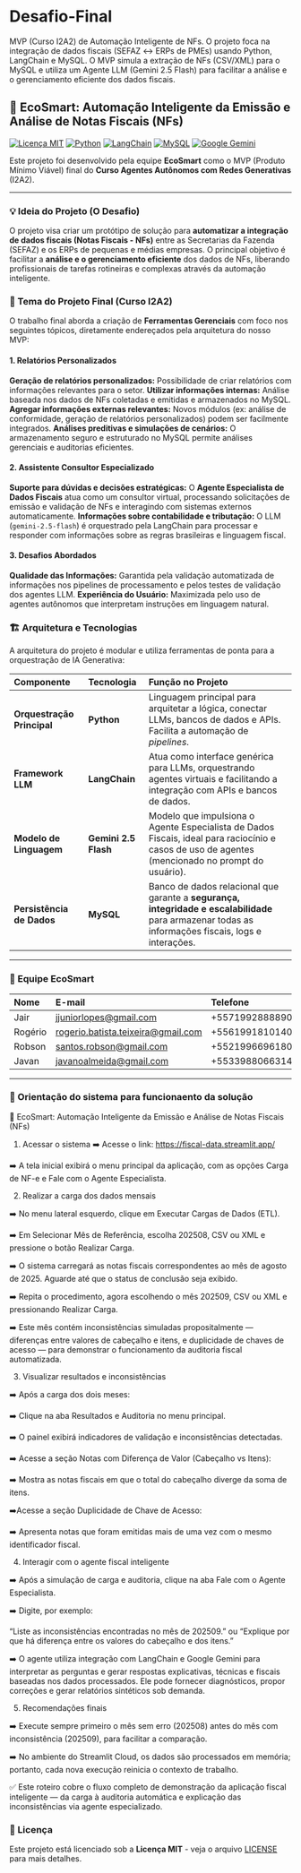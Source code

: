 # Desafio-Final
MVP (Curso I2A2) de Automação Inteligente de NFs. O projeto foca na integração de dados fiscais (SEFAZ ↔ ERPs de PMEs) usando Python, LangChain e MySQL. O MVP simula a extração de NFs (CSV/XML) para o MySQL e utiliza um Agente LLM (Gemini 2.5 Flash) para facilitar a análise e o gerenciamento eficiente dos dados fiscais.

## 🤖 EcoSmart: Automação Inteligente da Emissão e Análise de Notas Fiscais (NFs)

[![Licença MIT](https://img.shields.io/badge/License-MIT-yellow.svg)](https://opensource.org/licenses/MIT)
[![Python](https://img.shields.io/badge/Python-3.9%2B-blue?logo=python&logoColor=white)](https://www.python.org/)
[![LangChain](https://img.shields.io/badge/LangChain-v0.1.0%2B-green?logo=chainlink&logoColor=white)](https://www.langchain.com/)
[![MySQL](https://img.shields.io/badge/MySQL-Database-orange?logo=mysql&logoColor=white)](https://www.mysql.com/)
[![Google Gemini](https://img.shields.io/badge/Google_Gemini-2.5_Flash-4285F4?logo=google&logoColor=white)](https://ai.google.dev/gemini)

Este projeto foi desenvolvido pela equipe **EcoSmart** como o MVP (Produto Mínimo Viável) final do **Curso Agentes Autônomos com Redes Generativas** (I2A2).

---

### 💡 Ideia do Projeto (O Desafio)

O projeto visa criar um protótipo de solução para **automatizar a integração de dados fiscais (Notas Fiscais - NFs)** entre as Secretarias da Fazenda (SEFAZ) e os ERPs de pequenas e médias empresas. O principal objetivo é facilitar a **análise e o gerenciamento eficiente** dos dados de NFs, liberando profissionais de tarefas rotineiras e complexas através da automação inteligente.

### 🎯 Tema do Projeto Final (Curso I2A2)

O trabalho final aborda a criação de **Ferramentas Gerenciais** com foco nos seguintes tópicos, diretamente endereçados pela arquitetura do nosso MVP:

#### 1. Relatórios Personalizados
**Geração de relatórios personalizados:** Possibilidade de criar relatórios com informações relevantes para o setor.
**Utilizar informações internas:** Análise baseada nos dados de NFs coletadas e emitidas e armazenados no MySQL.
**Agregar informações externas relevantes:** Novos módulos (ex: análise de conformidade, geração de relatórios personalizados) podem ser facilmente integrados.
**Análises preditivas e simulações de cenários:** O armazenamento seguro e estruturado no MySQL permite análises gerenciais e auditorias eficientes.

#### 2. Assistente Consultor Especializado
**Suporte para dúvidas e decisões estratégicas:** O **Agente Especialista de Dados Fiscais** atua como um consultor virtual, processando solicitações de emissão e validação de NFs e interagindo com sistemas externos automaticamente.
**Informações sobre contabilidade e tributação:** O LLM (`gemini-2.5-flash`) é orquestrado pela LangChain para processar e responder com informações sobre as regras brasileiras e linguagem fiscal.

#### 3. Desafios Abordados
**Qualidade das Informações:** Garantida pela validação automatizada de informações nos pipelines de processamento e pelos testes de validação dos agentes LLM.
**Experiência do Usuário:** Maximizada pelo uso de agentes autônomos que interpretam instruções em linguagem natural.

### 🏗️ Arquitetura e Tecnologias

A arquitetura do projeto é modular e utiliza ferramentas de ponta para a orquestração de IA Generativa:

| Componente | Tecnologia | Função no Projeto |
| :--- | :--- | :--- |
| **Orquestração Principal** | **Python** | Linguagem principal para arquitetar a lógica, conectar LLMs, bancos de dados e APIs. Facilita a automação de *pipelines*. |
| **Framework LLM** | **LangChain** | Atua como interface genérica para LLMs, orquestrando agentes virtuais e facilitando a integração com APIs e bancos de dados. |
| **Modelo de Linguagem** | **Gemini 2.5 Flash** | Modelo que impulsiona o Agente Especialista de Dados Fiscais, ideal para raciocínio e casos de uso de agentes (mencionado no prompt do usuário). |
| **Persistência de Dados** | **MySQL** | Banco de dados relacional que garante a **segurança, integridade e escalabilidade** para armazenar todas as informações fiscais, logs e interações. |

---

### 👥 Equipe EcoSmart

| Nome | E-mail | Telefone |
| :--- | :--- | :--- |
| Jair | jjuniorlopes@gmail.com | +5571992888890 |
| Rogério | rogerio.batista.teixeira@gmail.com | +5561991810140 |
| Robson  |  santos.robson@gmail.com  | +5521996696180 |
| Javan | javanoalmeida@gmail.com | +5533988066314 |

---

### 📝 Orientação do sistema para funcionaento da solução

🤖 EcoSmart: Automação Inteligente da Emissão e Análise de Notas Fiscais (NFs)

1. Acessar o sistema
➡️ Acesse o link: https://fiscal-data.streamlit.app/

➡️ A tela inicial exibirá o menu principal da aplicação, com as opções Carga de NF-e e Fale com o Agente Especialista.

2. Realizar a carga dos dados mensais
   
➡️ No menu lateral esquerdo, clique em Executar Cargas de Dados (ETL).

➡️ Em Selecionar Mês de Referência, escolha 202508, CSV ou XML e pressione o botão Realizar Carga.

➡️ O sistema carregará as notas fiscais correspondentes ao mês de agosto de 2025. Aguarde até que o status de conclusão seja exibido.

➡️ Repita o procedimento, agora escolhendo o mês 202509, CSV ou XML e pressionando Realizar Carga.

➡️ Este mês contém inconsistências simuladas propositalmente — diferenças entre valores de cabeçalho e itens, e duplicidade de chaves de acesso — para demonstrar o funcionamento da auditoria fiscal automatizada.

3. Visualizar resultados e inconsistências

➡️ Após a carga dos dois meses:

➡️ Clique na aba Resultados e Auditoria no menu principal.

➡️ O painel exibirá indicadores de validação e inconsistências detectadas.

➡️ Acesse a seção Notas com Diferença de Valor (Cabeçalho vs Itens):

➡️ Mostra as notas fiscais em que o total do cabeçalho diverge da soma de itens.

➡️Acesse a seção Duplicidade de Chave de Acesso:

➡️ Apresenta notas que foram emitidas mais de uma vez com o mesmo identificador fiscal.

4. Interagir com o agente fiscal inteligente

➡️ Após a simulação de carga e auditoria, clique na aba Fale com o Agente Especialista.

➡️ Digite, por exemplo:

“Liste as inconsistências encontradas no mês de 202509.”
ou
“Explique por que há diferença entre os valores do cabeçalho e dos itens.”

➡️ O agente utiliza integração com LangChain e Google Gemini para interpretar as perguntas e gerar respostas explicativas, técnicas e fiscais baseadas nos dados processados. Ele pode fornecer diagnósticos, propor correções e gerar relatórios sintéticos sob demanda.

5. Recomendações finais

➡️ Execute sempre primeiro o mês sem erro (202508) antes do mês com inconsistência (202509), para facilitar a comparação.

➡️ No ambiente do Streamlit Cloud, os dados são processados em memória; portanto, cada nova execução reinicia o contexto de trabalho.

✅ Este roteiro cobre o fluxo completo de demonstração da aplicação fiscal inteligente — da carga à auditoria automática e explicação das inconsistências via agente especializado.

### 📜 Licença

Este projeto está licenciado sob a **Licença MIT** - veja o arquivo [LICENSE](LICENSE) para mais detalhes.
